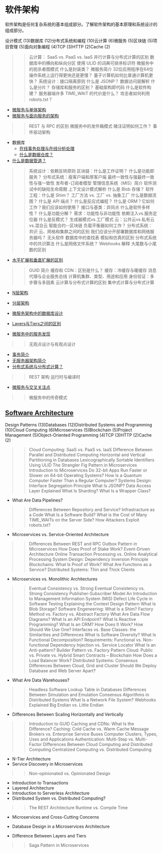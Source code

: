 # 软件架构

软件架构是任何复杂系统的基本组成部分。了解软件架构的基本原理和系统设计的组成部分。

设计模式 (13)数据库 (12)分布式系统和编程 (10)云计算 (6)微服务 (5)区块链 (5)项目管理 (5)面向对象编程 (4)TCP (3)HTTP (2)Cache (2)

>> 云计算： SaaS vs. PaaS vs. IaaS
>> 并行计算与分布式计算的区别
>> 数据库中的横向和纵向分区
>> 使用 ULID 的词典可排序标识符
>> 微服务中的扼杀者图模式
>> 什么是封装类？
>> 微服务简介
>> 32位应用程序在64位操作系统上运行得更快还是更慢？
>> 量子计算机如何比普通计算机更快？
>> 系统设计：接口隔离原则
>> 什么是 JSONP？
>> 数据访问层解析
>> 什么是分片？
>> 存储库和服务的区别？
>> 基础架构即代码
>> 什么是软件构建？
>> 服务器端许多 TIME_WAIT 的代价是什么？
>> 攻击者如何利用 robots.txt？

- [微服务与单体架构](microservices-vs-monolithic-architectures_zh.md)
- [微服务与面向服务的架构](microservices-soa-differences_zh.md)

>> REST 与 RPC 的区别
>> 微服务中的发件箱模式
>> 赌注证明如何工作？
>> 事件驱动架构

- 数据库
  - [在线事务处理与在线分析处理](oltp-olap_zh.md)
  - [什么是数据仓库？](data-warehouses_zh.md)
- [什么是数据管道？](data-pipelines_zh.md)

>> 系统设计：依赖反转原则
>> 区块链：什么是工作证明？
>> 什么是功能即服务？
>> 分布式系统：瘦客户端和厚客户端
>> 最终一致性与强最终一致性与强一致性
>> 发布者-订阅者模型
>> 管理信息系统（MIS）简介
>> 软件测试中的缺陷生命周期
>> 上下文设计模式解析
>> 什么是 Blob 存储？
>> 软件工程：什么是 Shim？
>> 工厂方法 vs. 工厂 vs. 抽象工厂
>> 什么是数据流图？
>> 什么是 API 端点？
>> 什么是反应式编程？
>> 什么是 ORM？它如何工作？我们应该如何使用？
>> 接口与基类：异同点
>> 什么是软件多样性？
>> 什么是功能分解？
>> 需求：功能性与非功能性
>> 依赖注入vs.服务定位器
>> 什么是反模式？
>> 生成器模式vs.工厂模式
>> 云：公共云vs.私有云vs.混合云
>> 智能合约--区块链
>> 负载平衡器如何工作？
>> 分布式系统： 共识
>> 云、网格和集群之间的区别
>> 我们应该分开部署数据库和网络服务器吗？
>> 无头软件
>> 数据库中的查找表
>> 模拟和仿真的区别
>> 分布式系统中的共识算法
>> 什么是网络文件系统？
>> Webhooks 解释
>> 大尾数与小尾数的区别

- [水平扩展和垂直扩展的区别](scaling-horizontally-vertically_zh.md)

>> GUID 简介
>> 缓存和 CDN：区别是什么？
>> 缓存：冷缓存与暖缓存
>> 消息代理与企业服务总线
>> 计算机集群、类型、用途和应用
>> 身份验证：多步骤与多因素
>> 云计算与分布式计算的区别
>> 集中式计算与分布式计算

- [N层架构](n-tier-architecture_zh.md)
- [分层架构](layered-architecture_zh.md)
- [微服务架构中的数据库设计](microservices-db-design_zh.md)
- [Layers与Tiers之间的区别](layers-vs-tiers_zh.md)

- [微服务中的服务发现](service-discovery-microservices_zh.md)

>> 无观点设计与有观点设计

- [事务简介](transactions-intro_zh.md)
- [无服务器架构简介](serverless-architecture_zh.md)
- [分布式系统与分布式计算？](distributed-system-vs-distributed-computing_zh.md)

>> REST 架构
>> 运行时与编译时

- [微服务与交叉关注点](microservices-cross-cutting-concerns_zh.md)

>> 微服务中的传奇模式

## [Software Architecture](https://www.baeldung.com/cs/category/software-architecture)

Design Patterns (13)Databases (12)Distributed Systems and Programming (10)Cloud Computing (6)Microservices (5)Blockchain (5)Project Management (5)Object-Oriented Programming (4)TCP (3)HTTP (2)Cache (2)

>> Cloud Computing: SaaS vs. PaaS vs. IaaS
>> Difference Between Parallel and Distributed Computing
>> Horizontal and Vertical Partitioning in Databases
>> Lexicographically Sortable Identifiers Using ULID
>> The Strangler Fig Pattern in Microservices
>> Introduction to Microservices
>> Do 32-bit Apps Run Faster or Slower on 64-bit Operating Systems?
>> How Is a Quantum Computer Faster Than a Regular Computer?
>> Systems Design: Interface Segregation Principle
>> What Is JSONP?
>> Data Access Layer Explained
>> What Is Sharding?
>> What Is a Wrapper Class?

- What Are Data Pipelines?

>> Differences Between Repository and Service?
>> Infrastracture as a Code
>> What Is a Software Build?
>> What is the Cost of Many TIME_WAITs on the Server Side?
>> How Attackers Exploit robots.txt?

- Microservices vs. Service-Oriented Architecture

>> Differences Between REST and RPC
>> Outbox Pattern in Microservices
>> How Does Proof of Stake Work?
>> Event-Driven Architecture
>> Online Transaction Processing vs. Online Analytical Processing
>> System Design: Dependency Inversion Principle
>> Blockchains: What Is Proof of Work?
>> What Are Functions as a Service?
>> Distributed Systems: Thin and Thick Clients

- Microservices vs. Monolithic Architectures

>> Eventual Consistency vs. Strong Eventual Consistency vs. Strong Consistency
>> Publisher-Subscriber Model
>> An Introduction to Management Information System (MIS)
>> Defect Life Cycle in Software Testing
>> Explaining the Context Design Pattern
>> What Is Blob Storage?
>> Software Engeneering: What Is a Shim?
>> Factory Method vs. Factory vs. Abstract Factory
>> What Are Data Flow Diagrams?
>> What Is an API Endpoint?
>> What Is Reactive Programming?
>> What Is an ORM? How Does It Work? How Should We Use One?
>> Interfaces vs. Base Classes: the Similarities and Differences
>> What Is Software Diversity?
>> What Is Functional Decomposition?
>> Requirements: Functional vs. Non-functional
>> Dependency Injection vs. Service Locator
>> What Is an Anti-pattern?
>> Builder Pattern vs. Factory Pattern
>> Cloud: Public vs. Private vs. Hybrid
>> Smart Contracts – Blockchain
>> How Does a Load Balancer Work?
>> Distributed Systems: Consensus
>> Differences Between Cloud, Grid and Cluster
>> Should We Deploy Database and Web Server Apart?

- What Are Data Warehouses?

>> Headless Software
>> Lookup Table in Databases
>> Differences Between Simulation and Emulation
>> Consensus Algorithms in Distributed Systems
>> What Is a Network File System?
>> Webhooks Explained
>> Big Endian vs. Little Endian

- Differences Between Scaling Horizontally and Vertically

>> Introduction to GUID
>> Caching and CDNs: What Is the Difference?
>> Caching: Cold Cache vs. Warm Cache
>> Message Brokers vs. Enterprise Service Buses
>> Computer Clusters, Types, Uses and Applications
>> Authentication: Multi-Step vs. Multi-Factor
>> Differences Between Cloud Computing and Distributed Computing
>> Centralized Computing vs. Distributed Computing

- N-Tier Architecture
- Service Discovery in Microservices

>> Non-opinionated vs. Opinionated Design

- Introduction to Transactions
- Layered Architecture
- Introduction to Serverless Architecture
- Distributed System vs. Distributed Computing?

>> The REST Architecture
>> Runtime vs. Compile Time

- Microservices and Cross-Cutting Concerns

- Database Design in a Microservices Architecture
- Difference Between Layers and Tiers

>> Saga Pattern in Microservices
